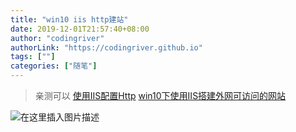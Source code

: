 ```yaml
---
title: "win10 iis http建站"
date: 2019-12-01T21:57:40+08:00
author: "codingriver"
authorLink: "https://codingriver.github.io"
tags: [""]
categories: ["随笔"]
---
```


<!--more-->

>亲测可以
>[使用IIS配置Http](https://blog.csdn.net/yikalyosi/article/details/72804351)
>[win10下使用IIS搭建外网可访问的网站](https://jingyan.baidu.com/article/cb5d6105e5039d005c2fe0c2.html)

  
  

![在这里插入图片描述](https://cdn.jsdelivr.net/gh/codingriver/cdn/20181107192644467.png)  
